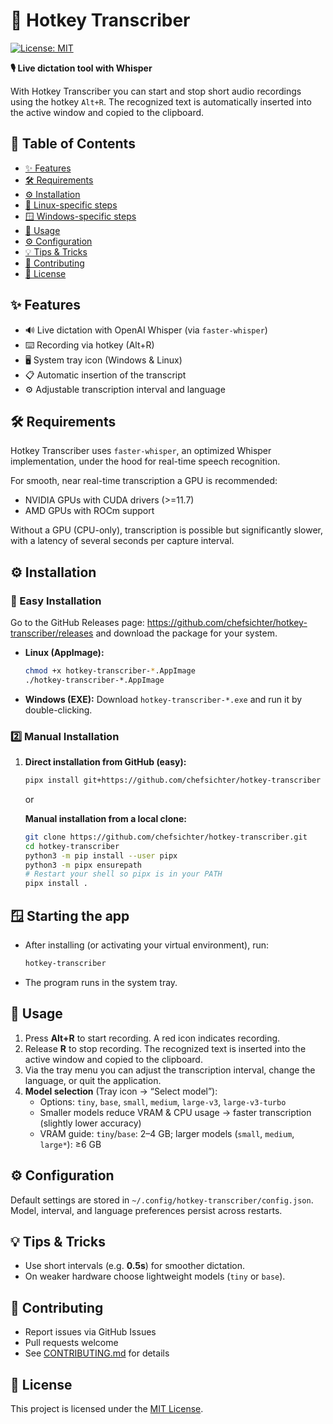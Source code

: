 # 🚀 Hotkey Transcriber

[![License: MIT](https://img.shields.io/badge/License-MIT-green.svg)](LICENSE)

**🎙️ Live dictation tool with Whisper**

With Hotkey Transcriber you can start and stop short audio recordings using the hotkey `Alt+R`. The recognized text is automatically inserted into the active window and copied to the clipboard.

## 📑 Table of Contents
- [✨ Features](#features)
- [🛠️ Requirements](#requirements)
- [⚙️ Installation](#installation)
- [🐧 Linux-specific steps](#linux-specific-steps)
- [🪟 Windows-specific steps](#windows-specific-steps)
- [🎉 Usage](#usage)
- [⚙️ Configuration](#configuration)
- [💡 Tips & Tricks](#tips--tricks)
- [📄 Contributing](#contributing)
- [📜 License](#license)

## ✨ Features
- 🔊 Live dictation with OpenAI Whisper (via `faster-whisper`)
- ⌨️ Recording via hotkey (Alt+R)
- 🖥️ System tray icon (Windows & Linux)
- 📋 Automatic insertion of the transcript
- ⚙️ Adjustable transcription interval and language

## 🛠️ Requirements

Hotkey Transcriber uses `faster-whisper`, an optimized Whisper implementation, under the hood for real-time speech recognition.

For smooth, near real-time transcription a GPU is recommended:
- NVIDIA GPUs with CUDA drivers (>=11.7)
- AMD GPUs with ROCm support

Without a GPU (CPU-only), transcription is possible but significantly slower, with a latency of several seconds per capture interval.

## ⚙️ Installation

### 🎉 Easy Installation

Go to the GitHub Releases page:
https://github.com/chefsichter/hotkey-transcriber/releases
and download the package for your system.

- **Linux (AppImage):**
  ```bash
  chmod +x hotkey-transcriber-*.AppImage
  ./hotkey-transcriber-*.AppImage
  ```

- **Windows (EXE):**
  Download `hotkey-transcriber-*.exe` and run it by double-clicking.

### 2️⃣ Manual Installation

1. **Direct installation from GitHub (easy):**
   ```bash
   pipx install git+https://github.com/chefsichter/hotkey-transcriber
   ```

   or

   **Manual installation from a local clone:**
   ```bash
   git clone https://github.com/chefsichter/hotkey-transcriber.git
   cd hotkey-transcriber
   python3 -m pip install --user pipx
   python3 -m pipx ensurepath
   # Restart your shell so pipx is in your PATH
   pipx install .
   ```

## 🪟 Starting the app
- After installing (or activating your virtual environment), run:
  ```cmd
  hotkey-transcriber
  ```
- The program runs in the system tray.

## 🎉 Usage
1. Press **Alt+R** to start recording. A red icon indicates recording.
2. Release **R** to stop recording. The recognized text is inserted into the active window and copied to the clipboard.
3. Via the tray menu you can adjust the transcription interval, change the language, or quit the application.
4. **Model selection** (Tray icon → “Select model”):
   - Options: `tiny`, `base`, `small`, `medium`, `large-v3`, `large-v3-turbo`
   - Smaller models reduce VRAM & CPU usage → faster transcription (slightly lower accuracy)
   - VRAM guide: `tiny`/`base`: 2–4 GB; larger models (`small`, `medium`, `large*`): ≥6 GB


## ⚙️ Configuration
Default settings are stored in `~/.config/hotkey-transcriber/config.json`. Model, interval, and language preferences persist across restarts.

## 💡 Tips & Tricks
- Use short intervals (e.g. **0.5s**) for smoother dictation.
- On weaker hardware choose lightweight models (`tiny` or `base`).

## 📄 Contributing
- Report issues via GitHub Issues
- Pull requests welcome
- See [CONTRIBUTING.md](.github/CONTRIBUTING.md) for details

## 📜 License
This project is licensed under the [MIT License](LICENSE).